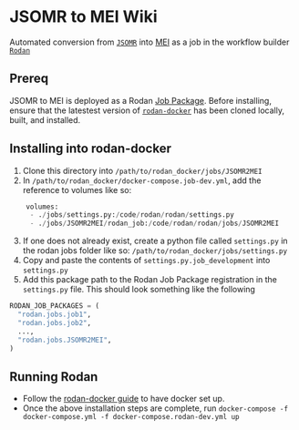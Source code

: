 # JSOMR to MEI Wiki

Automated conversion from [`JSOMR`](JSOMR) into [MEI](http://music-encoding.org/) as a job in the workflow builder [```Rodan```](https://github.com/DDMAL/Rodan)

## Prereq

JSOMR to MEI is deployed as a Rodan [Job Package](https://github.com/DDMAL/Rodan/wiki/Write-a-Rodan-job-package). Before installing, ensure that the latestest version of [`rodan-docker`](https://github.com/DDMAL/rodan-docker) has been cloned locally, built, and installed.

## Installing into rodan-docker
1. Clone this directory into `/path/to/rodan_docker/jobs/JSOMR2MEI`
2. In `/path/to/rodan_docker/docker-compose.job-dev.yml`, add the reference to volumes like so:
``` python
    volumes:
     - ./jobs/settings.py:/code/rodan/rodan/settings.py
     - ./jobs/JSOMR2MEI/rodan_job:/code/rodan/rodan/jobs/JSOMR2MEI
```
3. If one does not already exist, create a python file called `settings.py` in the rodan jobs folder like so: `/path/to/rodan_docker/jobs/settings.py`
4. Copy and paste the contents of `settings.py.job_development` into `settings.py`
5. Add this package path to the Rodan Job Package registration in the `settings.py` file. This should look something like the following
``` python
RODAN_JOB_PACKAGES = (
  "rodan.jobs.job1",
  "rodan.jobs.job2",
  ...,
  "rodan.jobs.JSOMR2MEI",
)
```

## Running Rodan
- Follow the [rodan-docker guide](https://github.com/DDMAL/rodan-docker/blob/master/README.md) to have docker set up.
- Once the above installation steps are complete, run ```docker-compose -f docker-compose.yml -f docker-compose.rodan-dev.yml up``` 